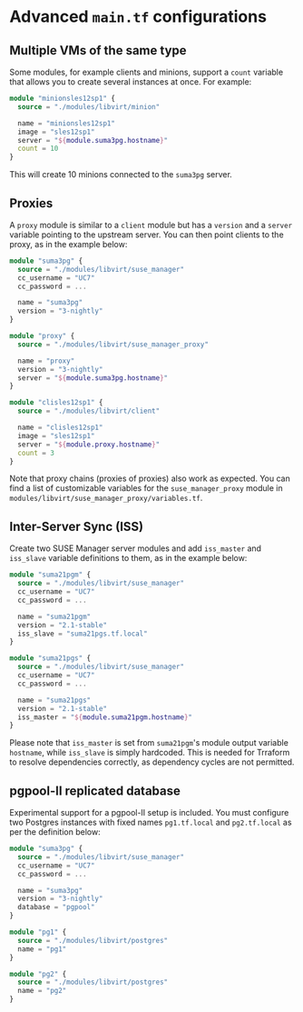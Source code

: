 # Advanced `main.tf` configurations

## Multiple VMs of the same type

Some modules, for example clients and minions, support a `count` variable that allows you to create several instances at once. For example:

```terraform
module "minionsles12sp1" {
  source = "./modules/libvirt/minion"

  name = "minionsles12sp1"
  image = "sles12sp1"
  server = "${module.suma3pg.hostname}"
  count = 10
}
```

This will create 10 minions connected to the `suma3pg` server.

## Proxies

A `proxy` module is similar to a `client` module but has a `version` and a `server` variable pointing to the upstream server. You can then point clients to the proxy, as in the example below:

```terraform
module "suma3pg" {
  source = "./modules/libvirt/suse_manager"
  cc_username = "UC7"
  cc_password = ...

  name = "suma3pg"
  version = "3-nightly"
}

module "proxy" {
  source = "./modules/libvirt/suse_manager_proxy"

  name = "proxy"
  version = "3-nightly"
  server = "${module.suma3pg.hostname}"
}

module "clisles12sp1" {
  source = "./modules/libvirt/client"

  name = "clisles12sp1"
  image = "sles12sp1"
  server = "${module.proxy.hostname}"
  count = 3
}
```

Note that proxy chains (proxies of proxies) also work as expected. You can find a list of customizable variables for the `suse_manager_proxy` module in `modules/libvirt/suse_manager_proxy/variables.tf`.

## Inter-Server Sync (ISS)

Create two SUSE Manager server modules and add `iss_master` and `iss_slave` variable definitions to them, as in the example below:

```terraform
module "suma21pgm" {
  source = "./modules/libvirt/suse_manager"
  cc_username = "UC7"
  cc_password = ...

  name = "suma21pgm"
  version = "2.1-stable"
  iss_slave = "suma21pgs.tf.local"
}

module "suma21pgs" {
  source = "./modules/libvirt/suse_manager"
  cc_username = "UC7"
  cc_password = ...

  name = "suma21pgs"
  version = "2.1-stable"
  iss_master = "${module.suma21pgm.hostname}"
}
```

Please note that `iss_master` is set from `suma21pgm`'s module output variable `hostname`, while `iss_slave` is simply hardcoded. This is needed for Trraform to resolve dependencies correctly, as dependency cycles are not permitted.

## pgpool-II replicated database

Experimental support for a pgpool-II setup is included. You must configure two Postgres instances with fixed names `pg1.tf.local` and `pg2.tf.local` as per the definition below: 

```terraform
module "suma3pg" {
  source = "./modules/libvirt/suse_manager"
  cc_username = "UC7"
  cc_password = ...

  name = "suma3pg"
  version = "3-nightly"
  database = "pgpool"
}

module "pg1" {
  source = "./modules/libvirt/postgres"
  name = "pg1"
}

module "pg2" {
  source = "./modules/libvirt/postgres"
  name = "pg2"
}
```
